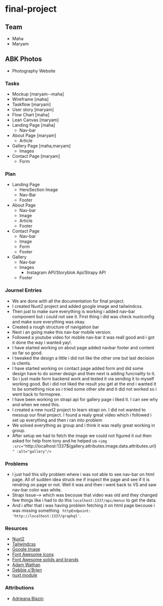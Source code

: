 # final-project

## Team

- Maha
- Maryam

## ABK Photos

- Photography Website

### Tasks

- Mockup [maryam--maha]
- Wireframe [maha]
- Taskflow [maryam]
- User story [maryam]
- Flow Chart [maha]
- Lean Canvas [maryam]
- Landing Page [maha]
    - Nav-bar
- About Page [maryam]
   - Article
- Gallery Page [maha,maryam]
   - Images
- Contact Page [maryam]
   - Form

### Plan

- Landing Page
  - HeroSection Image
  - Nav-Bar 
  - Footer 
- About Page
  - Nav-bar 
  - Image
  - Article
  - Footer
- Contact Page
  - Nav-bar
  - Image
  - Form 
  - Footer
- Gallery
  - Nav-bar
  - Images
    - Instagram API/Storyblok Api/Strapy API
  - Footer

### Journel Entries

- We are done with all the documentation for final project.
- I created Nuxt2 project and added google image and tailwindcss.
- Then just to make sure everything is working i added nav-bar component but i could not see it. First thing i did was check
  nuxtconfig and make sure everything was okay.
- Created a rough structure of navigation bar
- Next i an going make this nav-bar mobile version.
- Followed a youtube video for mobile nav-bar it was reall good and i got it done the way i wanted yay!.
- I have started working on about page added navbar footer and content so far so good.
- I tweaked the design a little i  did not like the other one but last decision is clients.
- I have started working on contact page added form and did some design have to do somer design and then next is adding funcnailty to it.
- So i just made form backend work and tested it via sending it to myself working good. But i did not liked the 
  result you get at the end i wanted it to be something nice so i tried some other site and it did not worked so i went back to formspree.
- I have been working on strapi api for gallery page  i liked it. I can see why and when we need this. 
- I created a new nuxt2 project to learn strapi on. I did not wanted to messup our final project. I found a realy great video which i followed
   i set up everything  and then i ran into problem 
- We solved everything as group and i think it was really great working in group.
- After setup we had to fetch the image we could not figured it out then asked for help from tony and he helped us
       `<img :src="`http://localhost:1337${gallery.attributes.image.data.attributes.url}`" :alt="gallery"/>`


### Problems

- I just had this silly problem where i was not able to see nav-bar on html page. All of sudden idea struck me if
  inspect the page and see if it is rendring on page or not. Well it was and then i went back to VS and saw nav-bar
  color was white.
- Strapi Issue--> which was becouse that video was old and they changed few things like i had to do this `localhost:1337/api/menus`
   to get the data.
- And i after that i was having problem fetching it on html page becouse i was missing something ` httpEndpoint: 'http://localhost:1337/graphql'`.


### Resurces

- [Nuxt2](https://nuxtjs.org/docs/get-started/installation)
- [Tailwindcss](https://tailwindcss.com/docs/guides/nuxtjs)
- [Google Image](https://image.nuxtjs.org/getting-started/installation)
- [Font Awesome icons](https://stackoverflow.com/questions/67866467/how-to-add-font-awesome-to-vue-and-nuxt-js-project)
- [Font Awesome solids and brands](https://levelup.gitconnected.com/nuxt-js-and-fontawesome-a-simple-walk-through-78f35605d841)
- [Adam Wathan](https://www.youtube.com/watch?v=ZT5vwF6Ooig)
- [Debbie o'Brien](https://www.youtube.com/watch?v=Rj1qYm5zctE&t=2441s)
- [nuxt module](https://github.com/nuxt-community/apollo-module)

### Attributions

- [Adrieana Blazin](https://blazinphoto.com/)
